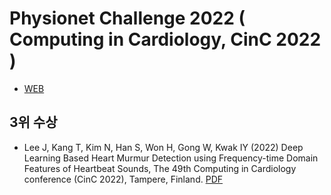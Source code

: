 # Physionet Challenge 2022 ( Computing in Cardiology, CinC 2022 )
- [WEB](https://moody-challenge.physionet.org/2022/)
## 3위 수상
- Lee J, Kang T, Kim N, Han S, Won H, Gong W, Kwak IY (2022) Deep Learning Based Heart Murmur Detection using Frequency-time Domain Features of Heartbeat Sounds, The 49th Computing in Cardiology conference (CinC 2022), Tampere, Finland. [PDF](https://cinc.org/archives/2022/pdf/CinC2022-071.pdf)
